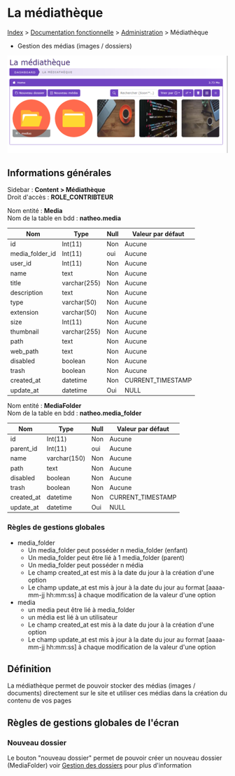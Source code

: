 # La médiathèque

[Index](../../../../../index.md) > [Documentation fonctionnelle](../../../index.md) > [Administration](../../index.md) > Médiathèque

* Gestion des médias (images / dossiers)

![mediatheque](../../files/mediatheque/listing.png)

## Informations générales
Sidebar : **Content > Médiathèque**  
Droit d'accès : **ROLE_CONTRIBTEUR**

Nom entité : **Media**  
Nom de la table en bdd : **natheo.media**

| Nom             | Type          | Null | Valeur par défaut  |
|-----------------|---------------|------|--------------------|
| id              | 	Int(11)      | 	Non | 	Aucune            |
| media_folder_id | 	Int(11)      | 	oui | 	Aucune            |
| user_id         | 	Int(11)      | 	Non | 	Aucune            |
| name            | 	text         | 	Non | 	Aucune            |
| title           | 	varchar(255) | 	Non | 	Aucune            |
| description     | 	text         | 	Non | 	Aucune            |
| type            | 	varchar(50)  | 	Non | 	Aucune            |
| extension       | 	varchar(50)  | 	Non | 	Aucune            |
| size            | 	Int(11)      | 	Non | 	Aucune            |
| thumbnail       | 	varchar(255) | 	Non | 	Aucune            |
| path            | 	text         | 	Non | 	Aucune            |
| web_path        | 	text         | 	Non | 	Aucune            |
| disabled        | 	boolean      | 	Non | 	Aucune            |
| trash           | 	boolean      | 	Non | 	Aucune            |
| created_at      | 	datetime     | 	Non | 	CURRENT_TIMESTAMP |
| update_at       | 	datetime     | 	Oui | 	NULL              |

Nom entité : **MediaFolder**  
Nom de la table en bdd : **natheo.media_folder**

| Nom         | Type          | Null | Valeur par défaut  |
|-------------|---------------|------|--------------------|
| id          | 	Int(11)      | 	Non | 	Aucune            |
| parent_id   | 	Int(11)      | 	oui | 	Aucune            |
| name        | 	varchar(150) | 	Non | 	Aucune            |
| path        | 	text         | 	Non | 	Aucune            |
| disabled    | 	boolean      | 	Non | 	Aucune            |
| trash       | 	boolean      | 	Non | 	Aucune            |
| created_at  | 	datetime     | 	Non | 	CURRENT_TIMESTAMP |
| update_at   | 	datetime     | 	Oui | 	NULL              |

### Règles de gestions globales
- media_folder
    - Un media_folder peut posséder n media_folder (enfant)
    - Un media_folder peut être lié à 1 media_folder (parent)
    - Un media_folder peut posséder n média
    - Le champ created_at est mis à la date du jour à la création d'une option
    - Le champ update_at est mis à jour à la date du jour au format [aaaa-mm-jj hh:mm:ss] à chaque modification de la valeur d'une option
- media
    - un media peut être lié à media_folder
    - un média est lié à un utilisateur
    - Le champ created_at est mis à la date du jour à la création d'une option
    - Le champ update_at est mis à jour à la date du jour au format [aaaa-mm-jj hh:mm:ss] à chaque modification de la valeur d'une option

## Définition
La médiathèque permet de pouvoir stocker des médias (images / documents) directement sur le site et
utiliser ces médias dans la création du contenu de vos pages

## Règles de gestions globales de l'écran

### Nouveau dossier
Le bouton "nouveau dossier" permet de pouvoir créer un nouveau dossier (MediaFolder)
voir [Gestion des dossiers](gestion_folder.md) pour plus d'information